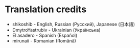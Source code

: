 # Translation credits

* shikoshib - English, Russian (Русский), Japanese (日本語)
* DmytroYastrubiv - Ukrainian (Українська)
* El asadero - Spanish (Español)
* mirunaii - Romanian (Română)